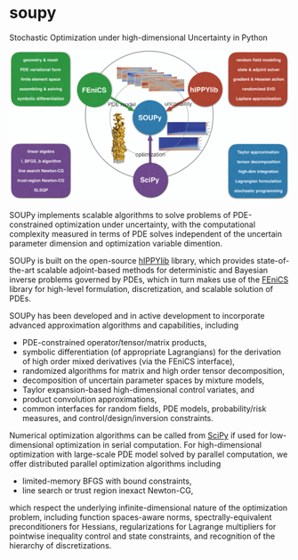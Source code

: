 # soupy
Stochastic Optimization under high-dimensional Uncertainty in Python

![Alt text](SOUPyFramework.png?raw=true "Title")

SOUPy implements scalable algorithms to solve problems of PDE-constrained optimization under uncertainty, with the computational complexity measured in terms of PDE solves independent of the uncertain parameter dimension and optimization variable dimention. 

SOUPy is built on the open-source [hIPPYlib](https://hippylib.github.io/)
library, which provides state-of-the-art
scalable adjoint-based methods for deterministic and Bayesian inverse
problems governed by PDEs, which in turn makes use of the
[FEniCS](https://fenicsproject.org/) library for
high-level formulation, discretization, and scalable solution of
PDEs. 

SOUPy has been developed and in active development to
incorporate advanced approximation algorithms and capabilities, including 
- PDE-constrained operator/tensor/matrix products,
- symbolic differentiation (of appropriate Lagrangians) for the
derivation of high order mixed derivatives (via the FEniCS interface),
- randomized algorithms for matrix and high order tensor decomposition,
- decomposition of uncertain parameter spaces by mixture models,
- Taylor expansion-based high-dimensional control variates, and 
- product convolution approximations, 
- common interfaces for random fields, PDE models, probability/risk
measures, and control/design/inversion constraints. 

Numerical optimization algorithms can be called from [SciPy](https://www.scipy.org/) if used for low-dimensional optimization in serial computation. For high-dimensional optimization with large-scale PDE model solved by parallel computation, we offer distributed parallel optimization algorithms including 
- limited-memory BFGS with bound constraints, 
- line search or trust region inexact Newton-CG, 

which respect the underlying
infinite-dimensional nature of the optimization problem, including
function spaces-aware norms, spectrally-equivalent preconditioners for
Hessians, regularizations for Lagrange multipliers for pointwise
inequality control and state constraints, and recognition of the
hierarchy of discretizations. 
